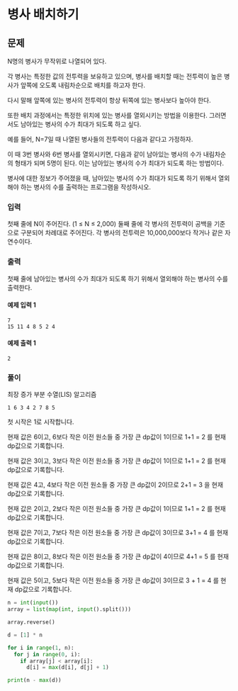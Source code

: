 # 병사 배치하기

## 문제
N명의 병사가 무작위로 나열되어 있다.

각 병사는 특정한 값의 전투력을 보유하고 있으며, 병사를 배치할 때는 전투력이 높은 병사가 앞쪽에 오도록 내림차순으로 배치를 하고자 한다.

다시 말해 앞쪽에 있는 병사의 전투력이 항상 뒤쪽에 있는 병사보다 높아야 한다.

또한 배치 과정에서는 특정한 위치에 있는 병사를 열외시키는 방법을 이용한다. 그러면서도 남아있는 병사의 수가 최대가 되도록 하고 싶다.

예를 들어, N=7일 때 나열된 병사들의 전투력이 다음과 같다고 가정하자.

이 때 3번 병사와 6번 병사를 열외시키면, 다음과 같이 남아있는 병사의 수가 내림차순의 형태가 되며 5명이 된다. 이는 남아있는 병사의 수가 최대가 되도록 하는 방법이다.

병사에 대한 정보가 주어졌을 때, 남아있는 병사의 수가 최대가 되도록 하기 위해서 열외해야 하는 병사의 수를 출력하는 프로그램을 작성하시오.

### 입력
첫째 줄에 N이 주어진다. (1 ≤ N ≤ 2,000) 둘째 줄에 각 병사의 전투력이 공백을 기준으로 구분되어 차례대로 주어진다. 각 병사의 전투력은 10,000,000보다 작거나 같은 자연수이다.

### 출력
첫째 줄에 남아있는 병사의 수가 최대가 되도록 하기 위해서 열외해야 하는 병사의 수를 출력한다.

#### 예제 입력 1 
```
7
15 11 4 8 5 2 4
```

#### 예제 출력 1 
```
2
```

### 풀이

최장 증가 부분 수열(LIS) 알고리즘

```
1 6 3 4 2 7 8 5
```

첫 시작은 1로 시작합니다.

현재 값은 6이고, 6보다 작은 이전 원소들 중 가장 큰 dp값이 1이므로 1+1 = 2 를 현재 dp값으로 기록합니다.

현재 값은 3이고, 3보다 작은 이전 원소들 중 가장 큰 dp값이 1이므로 1+1 = 2 를 현재 dp값으로 기록합니다.

현재 값은 4고, 4보다 작은 이전 원소들 중 가장 큰 dp값이 2이므로 2+1 = 3 을 현재 dp값으로 기록합니다.

현재 값은 2이고, 2보다 작은 이전 원소들 중 가장 큰 dp값이 1이므로 1+1 = 2 를 현재 dp값으로 기록합니다.

현재 값은 7이고, 7보다 작은 이전 원소들 중 가장 큰 dp값이 3이므로 3+1 = 4 를 현재 dp값으로 기록합니다.

현재 값은 8이고, 8보다 작은 이전 원소들 중 가장 큰 dp값이 4이므로 4+1 = 5 를 현재 dp값으로 기록합니다.

현재 값은 5이고, 5보다 작은 이전 원소들 중 가장 큰 dp값이 3이므로 3 + 1 = 4 를 현재 dp값으로 기록합니다.

```python
n = int(input())
array = list(map(int, input().split()))

array.reverse()

d = [1] * n

for i in range(1, n):
  for j in range(0, i):
    if array[j] < array[i]:
      d[i] = max(d[i], d[j] + 1)

print(n - max(d))
```